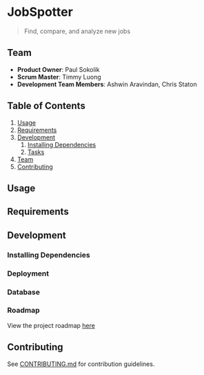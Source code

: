 # JobSpotter

> Find, compare, and analyze new jobs

## Team

  - __Product Owner__: Paul Sokolik
  - __Scrum Master__: Timmy Luong
  - __Development Team Members__: Ashwin Aravindan, Chris Staton

## Table of Contents

1. [Usage](#Usage)
1. [Requirements](#requirements)
1. [Development](#development)
    1. [Installing Dependencies](#installing-dependencies)
    1. [Tasks](#tasks)
1. [Team](#team)
1. [Contributing](#contributing)

## Usage



## Requirements



## Development


### Installing Dependencies



### Deployment



### Database



### Roadmap


View the project roadmap [here](LINK_TO_PROJECT_ISSUES)


## Contributing

See [CONTRIBUTING.md](CONTRIBUTING.md) for contribution guidelines.

